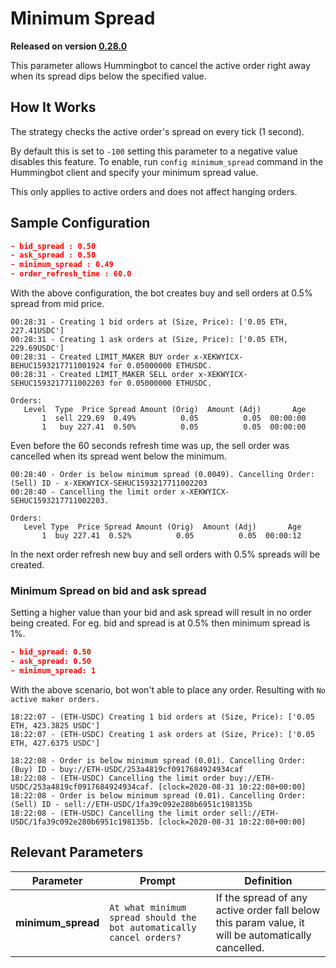 # Minimum Spread

**Released on version [0.28.0](/release-notes/0.28.0)**

This parameter allows Hummingbot to cancel the active order right away when its spread dips below the specified value.


## How It Works

The strategy checks the active order's spread on every tick (1 second).

By default this is set to `-100` setting this parameter to a negative value disables this feature. To enable, run `config minimum_spread` command in the Hummingbot client and specify your minimum spread value.

This only applies to active orders and does not affect hanging orders.


## Sample Configuration

```json
- bid_spread : 0.50
- ask_spread : 0.50
- minimum_spread : 0.49
- order_refresh_time : 60.0
```

With the above configuration, the bot creates buy and sell orders at 0.5% spread from mid price.

```
00:28:31 - Creating 1 bid orders at (Size, Price): ['0.05 ETH, 227.41USDC']
00:28:31 - Creating 1 ask orders at (Size, Price): ['0.05 ETH, 229.69USDC']
00:28:31 - Created LIMIT_MAKER BUY order x-XEKWYICX-BEHUC1593217711001924 for 0.05000000 ETHUSDC.
00:28:31 - Created LIMIT_MAKER SELL order x-XEKWYICX-SEHUC1593217711002203 for 0.05000000 ETHUSDC.
```

```
Orders:                                                                
   Level  Type  Price Spread Amount (Orig)  Amount (Adj)       Age
       1  sell 229.69  0.49%          0.05          0.05  00:00:00
       1   buy 227.41  0.50%          0.05          0.05  00:00:00
```

Even before the 60 seconds refresh time was up, the sell order was cancelled when its spread went below the minimum.

```
00:28:40 - Order is below minimum spread (0.0049). Cancelling Order: (Sell) ID - x-XEKWYICX-SEHUC1593217711002203
00:28:40 - Cancelling the limit order x-XEKWYICX-SEHUC1593217711002203.
```

```
Orders:                                                               
   Level Type  Price Spread Amount (Orig)  Amount (Adj)       Age
       1  buy 227.41  0.52%          0.05          0.05  00:00:12
```

In the next order refresh new buy and sell orders with 0.5% spreads will be created.

### Minimum Spread on bid and ask spread

Setting a higher value than your bid and ask spread will result in no order being created. For eg. bid and spread is at 0.5% then minimum spread is 1%.

```json
- bid_spread: 0.50
- ask_spread: 0.50
- minimum_spread: 1
```

With the above scenario, bot won't able to place any order. Resulting with `No active maker orders.`

```
18:22:07 - (ETH-USDC) Creating 1 bid orders at (Size, Price): ['0.05 ETH, 423.3825 USDC']
18:22:07 - (ETH-USDC) Creating 1 ask orders at (Size, Price): ['0.05 ETH, 427.6375 USDC']

18:22:08 - Order is below minimum spread (0.01). Cancelling Order: (Buy) ID - buy://ETH-USDC/253a4819cf0917684924934caf
18:22:08 - (ETH-USDC) Cancelling the limit order buy://ETH-USDC/253a4819cf0917684924934caf. [clock=2020-08-31 10:22:08+00:00]
18:22:08 - Order is below minimum spread (0.01). Cancelling Order: (Sell) ID - sell://ETH-USDC/1fa39c092e280b6951c198135b
18:22:08 - (ETH-USDC) Cancelling the limit order sell://ETH-USDC/1fa39c092e280b6951c198135b. [clock=2020-08-31 10:22:08+00:00]
```


## Relevant Parameters

| Parameter | Prompt | Definition |
|-----------|--------|------------|
| **minimum_spread** | `At what minimum spread should the bot automatically cancel orders?` | If the spread of any active order fall below this param value, it will be automatically cancelled. |
